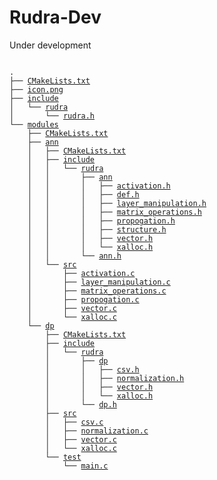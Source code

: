 # Rudra-Dev
Under development

<pre>
<code>
.
├── <a href = https://github.com/RudraVAS/Rudra-Dev/blob/master/CMakeLists.txt>CMakeLists.txt</a>
├── <a href = https://github.com/RudraVAS/Rudra-Dev/blob/master/icon.png>icon.png</a>
├── <a href = https://github.com/RudraVAS/Rudra-Dev/tree/master/include>include</a>
│   └── <a href = https://github.com/RudraVAS/Rudra-Dev/tree/master/include/rudra>rudra</a>
│       └── <a href = https://github.com/RudraVAS/Rudra-Dev/blob/master/include/rudra/rudra.h>rudra.h</a>
└── <a href = https://github.com/RudraVAS/Rudra-Dev/tree/master/modules>modules</a>
    ├── <a href = https://github.com/RudraVAS/Rudra-Dev/blob/master/modules/CMakeLists.txt>CMakeLists.txt</a>
    ├── <a href = https://github.com/RudraVAS/Rudra-Dev/tree/master/modules/ann>ann</a>
    │   ├── <a href = https://github.com/RudraVAS/Rudra-Dev/blob/master/modules/ann/CMakeLists.txt>CMakeLists.txt</a>
    │   ├── <a href = https://github.com/RudraVAS/Rudra-Dev/tree/master/modules/ann/include>include</a>
    │   │   └── <a href = https://github.com/RudraVAS/Rudra-Dev/tree/master/modules/ann/include/rudra>rudra</a>
    │   │       ├── <a href = https://github.com/RudraVAS/Rudra-Dev/tree/master/modules/ann/include/rudra/ann>ann</a>
    │   │       │   ├── <a href = https://github.com/RudraVAS/Rudra-Dev/blob/master/modules/ann/include/rudra/ann/activation.h>activation.h</a>
    │   │       │   ├── <a href = https://github.com/RudraVAS/Rudra-Dev/blob/master/modules/ann/include/rudra/ann/def.h>def.h</a>
    │   │       │   ├── <a href = https://github.com/RudraVAS/Rudra-Dev/blob/master/modules/ann/include/rudra/ann/layer_manipulation.h>layer_manipulation.h</a>
    │   │       │   ├── <a href = https://github.com/RudraVAS/Rudra-Dev/blob/master/modules/ann/include/rudra/ann/matrix_operations.h>matrix_operations.h</a>
    │   │       │   ├── <a href = https://github.com/RudraVAS/Rudra-Dev/blob/master/modules/ann/include/rudra/ann/propogation.h>propogation.h</a>
    │   │       │   ├── <a href = https://github.com/RudraVAS/Rudra-Dev/blob/master/modules/ann/include/rudra/ann/structure.h>structure.h</a>
    │   │       │   ├── <a href = https://github.com/RudraVAS/Rudra-Dev/blob/master/modules/ann/include/rudra/ann/vector.h>vector.h</a>
    │   │       │   └── <a href = https://github.com/RudraVAS/Rudra-Dev/blob/master/modules/ann/include/rudra/ann/xalloc.h>xalloc.h</a>
    │   │       └── <a href = https://github.com/RudraVAS/Rudra-Dev/blob/master/modules/ann/include/rudra/ann.h>ann.h</a>
    │   └── <a href = https://github.com/RudraVAS/Rudra-Dev/tree/master/modules/ann/src>src</a>
    │       ├── <a href = https://github.com/RudraVAS/Rudra-Dev/blob/master/modules/ann/src/activation.c>activation.c</a>
    │       ├── <a href = https://github.com/RudraVAS/Rudra-Dev/blob/master/modules/ann/src/layer_manipulation.c>layer_manipulation.c</a>
    │       ├── <a href = https://github.com/RudraVAS/Rudra-Dev/blob/master/modules/ann/src/matrix_operations.c>matrix_operations.c</a>
    │       ├── <a href = https://github.com/RudraVAS/Rudra-Dev/blob/master/modules/ann/src/propogation.c>propogation.c</a>
    │       ├── <a href = https://github.com/RudraVAS/Rudra-Dev/blob/master/modules/ann/src/vector.c>vector.c</a>
    │       └── <a href = https://github.com/RudraVAS/Rudra-Dev/blob/master/modules/ann/src/xalloc.c>xalloc.c</a>
    └── <a href = https://github.com/RudraVAS/Rudra-Dev/tree/master/modules/dp>dp</a>
        ├── <a href = https://github.com/RudraVAS/Rudra-Dev/blob/master/modules/dp/CMakeLists.txt>CMakeLists.txt</a>
        ├── <a href = https://github.com/RudraVAS/Rudra-Dev/tree/master/modules/dp/include>include</a>
        │   └── <a href = https://github.com/RudraVAS/Rudra-Dev/tree/master/modules/dp/include/rudra>rudra</a>
        │       ├── <a href = https://github.com/RudraVAS/Rudra-Dev/tree/master/modules/dp/include/rudra/dp>dp</a>
        │       │   ├── <a href = https://github.com/RudraVAS/Rudra-Dev/blob/master/modules/dp/include/rudra/dp/csv.h>csv.h</a>
        │       │   ├── <a href = https://github.com/RudraVAS/Rudra-Dev/blob/master/modules/dp/include/rudra/dp/normalization.h>normalization.h</a>
        │       │   ├── <a href = https://github.com/RudraVAS/Rudra-Dev/blob/master/modules/dp/include/rudra/dp/vector.h>vector.h</a>
        │       │   └── <a href = https://github.com/RudraVAS/Rudra-Dev/blob/master/modules/dp/include/rudra/dp/xalloc.h>xalloc.h</a>
        │       └── <a href = https://github.com/RudraVAS/Rudra-Dev/blob/master/modules/dp/include/rudra/dp.h>dp.h</a>
        ├── <a href = https://github.com/RudraVAS/Rudra-Dev/tree/master/modules/dp/src>src</a>
        │   ├── <a href = https://github.com/RudraVAS/Rudra-Dev/blob/master/modules/dp/src/csv.c>csv.c</a>
        │   ├── <a href = https://github.com/RudraVAS/Rudra-Dev/blob/master/modules/dp/src/normalization.c>normalization.c</a>
        │   ├── <a href = https://github.com/RudraVAS/Rudra-Dev/blob/master/modules/dp/src/vector.c>vector.c</a>
        │   └── <a href = https://github.com/RudraVAS/Rudra-Dev/blob/master/modules/dp/src/xalloc.c>xalloc.c</a>
        └── <a href = https://github.com/RudraVAS/Rudra-Dev/tree/master/modules/dp/test>test</a>
            └── <a href = https://github.com/RudraVAS/Rudra-Dev/blob/master/modules/dp/test/main.c>main.c</a> 
</code>
</pre>
